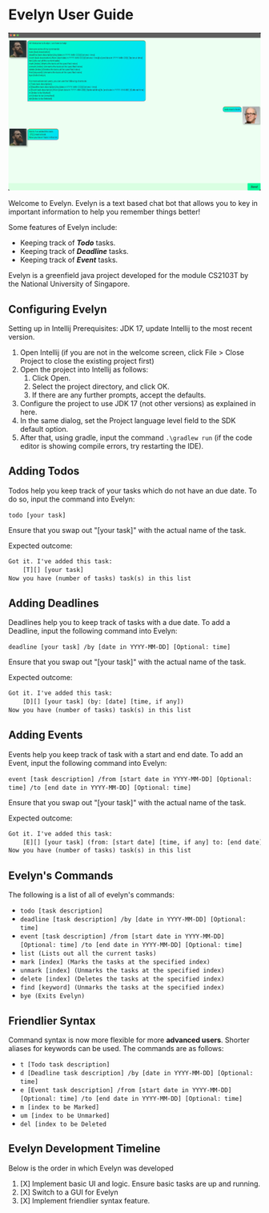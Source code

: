 # Evelyn User Guide
![Ui.png](Ui.png)

Welcome to Evelyn. Evelyn is a text based chat bot that allows you to key in important information to help you remember things better!

Some features of Evelyn include:
- Keeping track of **_Todo_** tasks.
- Keeping track of **_Deadline_** tasks.
- Keeping track of **_Event_** tasks.

Evelyn is a greenfield java project developed for the module CS2103T by the National University of Singapore.

## Configuring Evelyn
Setting up in Intellij
Prerequisites: JDK 17, update Intellij to the most recent version.

1. Open Intellij (if you are not in the welcome screen, click File > Close Project to close the existing project first)
2. Open the project into Intellij as follows:
   1. Click Open.
   2. Select the project directory, and click OK.
   3. If there are any further prompts, accept the defaults.
3. Configure the project to use JDK 17 (not other versions) as explained in here.
4. In the same dialog, set the Project language level field to the SDK default option.
5. After that, using gradle, input the command `.\gradlew run` (if the code editor is showing compile errors, try restarting the IDE).

## Adding Todos
Todos help you keep track of your tasks which do not have an due date.
To do so, input the command into Evelyn:

`todo [your task]` 

Ensure that you swap out "[your task]" with the actual name of the task.

Expected outcome:
```dtd
Got it. I've added this task:
    [T][] [your task]
Now you have (number of tasks) task(s) in this list 
```

## Adding Deadlines
Deadlines help you to keep track of tasks with a due date.
To add a Deadline, input the following command into Evelyn:

`deadline [your task] /by [date in YYYY-MM-DD] [Optional: time]`

Ensure that you swap out "[your task]" with the actual name of the task.

Expected outcome:
```dtd
Got it. I've added this task:
    [D][] [your task] (by: [date] [time, if any]) 
Now you have (number of tasks) task(s) in this list
```

## Adding Events
Events help you keep track of task with a start and end date.
To add an Event, input the following command into Evelyn:

`event [task description] /from [start date in YYYY-MM-DD] [Optional: time] /to [end date in YYYY-MM-DD] [Optional: time]`

Ensure that you swap out "[your task]" with the actual name of the task.

Expected outcome:
```dtd
Got it. I've added this task:
    [E][] [your task] (from: [start date] [time, if any] to: [end date] [time, if any]) 
Now you have (number of tasks) task(s) in this list
```

## Evelyn's Commands
The following is a list of all of evelyn's commands:

- `todo [task description]`
- `deadline [task description] /by [date in YYYY-MM-DD] [Optional: time]`
- `event [task description] /from [start date in YYYY-MM-DD] [Optional: time] /to [end date in YYYY-MM-DD] [Optional: time]`
- `list (Lists out all the current tasks)`
- `mark [index] (Marks the tasks at the specified index)`
- `unmark [index] (Unmarks the tasks at the specified index)`
- `delete [index] (Deletes the tasks at the specified index)`
- `find [keyword] (Unmarks the tasks at the specified index)`
- `bye (Exits Evelyn)`

## Friendlier Syntax
Command syntax is now more flexible for more **advanced users**. Shorter aliases for keywords can be used.
The commands are as follows:

- `t [Todo task description]`
- `d [Deadline task description] /by [date in YYYY-MM-DD] [Optional: time]`
- `e [Event task description] /from [start date in YYYY-MM-DD] [Optional: time] /to [end date in YYYY-MM-DD] [Optional: time]`
- `m [index to be Marked]`
- `um [index to be Unmarked]`
- `del [index to be Deleted`

## Evelyn Development Timeline
Below is the order in which Evelyn was developed

1. [X] Implement basic UI and logic. Ensure basic tasks are up and running.
2. [X] Switch to a GUI for Evelyn
3. [X] Implement friendlier syntax feature.